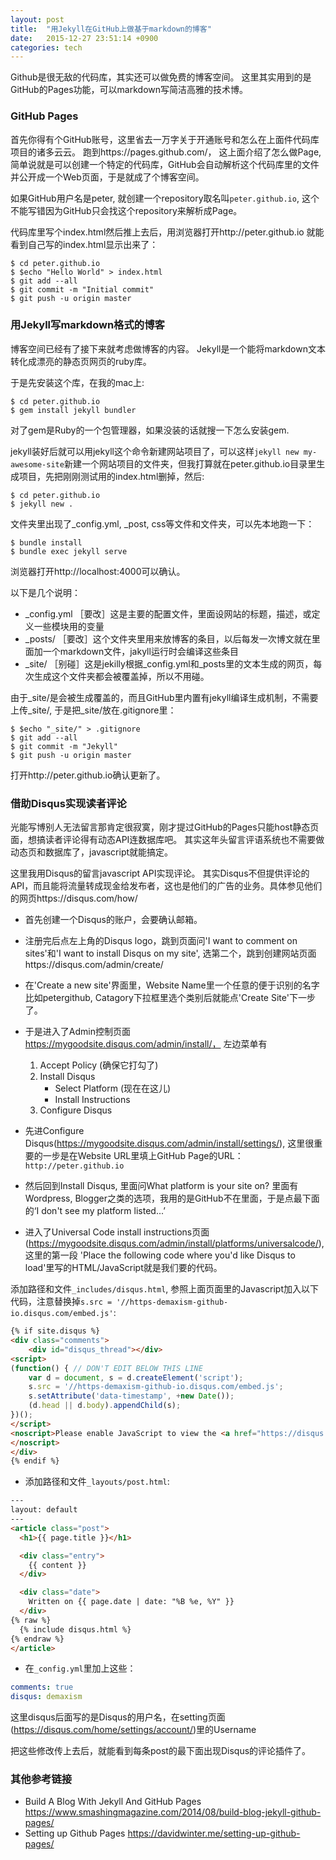 ```yaml
---
layout: post
title:  "用Jekyll在GitHub上做基于markdown的博客"
date:   2015-12-27 23:51:14 +0900
categories: tech
---
```


Github是很无敌的代码库，其实还可以做免费的博客空间。 这里其实用到的是GitHub的Pages功能，可以markdown写简洁高雅的技术博。

### GitHub Pages

首先你得有个GitHub账号，这里省去一万字关于开通账号和怎么在上面件代码库项目的诸多云云。
跑到https://pages.github.com/， 这上面介绍了怎么做Page, 简单说就是可以创建一个特定的代码库，GitHub会自动解析这个代码库里的文件并公开成一个Web页面，于是就成了个博客空间。 

如果GitHub用户名是peter, 就创建一个repository取名叫`peter.github.io`, 这个不能写错因为GitHub只会找这个repository来解析成Page。

代码库里写个index.html然后推上去后，用浏览器打开http://peter.github.io 就能看到自己写的index.html显示出来了：

```shell-session
$ cd peter.github.io
$ $echo "Hello World" > index.html
$ git add --all
$ git commit -m "Initial commit"
$ git push -u origin master
```
### 用Jekyll写markdown格式的博客

博客空间已经有了接下来就考虑做博客的内容。
Jekyll是一个能将markdown文本转化成漂亮的静态页网页的ruby库。

于是先安装这个库，在我的mac上:

```shell-session
$ cd peter.github.io
$ gem install jekyll bundler
```

对了gem是Ruby的一个包管理器，如果没装的话就搜一下怎么安装gem.

jekyll装好后就可以用jekyll这个命令新建网站项目了，可以这样`jekyll new my-awesome-site`新建一个网站项目的文件夹，但我打算就在peter.github.io目录里生成项目，先把刚刚测试用的index.html删掉，然后:

```shell-session
$ cd peter.github.io
$ jekyll new .
```

文件夹里出现了_config.yml, _post, css等文件和文件夹，可以先本地跑一下：

```shell-session
$ bundle install
$ bundle exec jekyll serve
```

浏览器打开http://localhost:4000可以确认。

以下是几个说明：

* _config.yml  ［要改］这是主要的配置文件，里面设网站的标题，描述，或定义一些模块用的变量
* _posts/ ［要改］这个文件夹里用来放博客的条目，以后每发一次博文就在里面加一个markdown文件，jakyll运行时会编译这些条目
* _site/ ［别碰］这是jekilly根据_config.yml和_posts里的文本生成的网页，每次生成这个文件夹都会被覆盖掉，所以不用碰。

由于_site/是会被生成覆盖的，而且GitHub里内置有jekyll编译生成机制，不需要上传_site/, 于是把_site/放在.gitignore里：

```shell-session
$ $echo "_site/" > .gitignore
$ git add --all
$ git commit -m "Jekyll"
$ git push -u origin master
```

打开http://peter.github.io确认更新了。

### 借助Disqus实现读者评论

光能写博别人无法留言那肯定很寂寞，刚才提过GitHub的Pages只能host静态页面，想搞读者评论得有动态API连数据库吧。 
其实这年头留言评语系统也不需要做动态页和数据库了，javascript就能搞定。

这里我用Disqus的留言javascript API实现评论。 其实Disqus不但提供评论的API，而且能将流量转成现金给发布者，这也是他们的广告的业务。具体参见他们的网页https://disqus.com/how/

* 首先创建一个Disqus的账户，会要确认邮箱。

* 注册完后点左上角的Disqus logo，跳到页面问'I want to comment on sites'和'I want to install Disqus on my site', 选第二个，跳到创建网站页面https://disqus.com/admin/create/

* 在'Create a new site'界面里，Website Name里一个任意的便于识别的名字比如petergithub, Catagory下拉框里选个类别后就能点'Create Site'下一步了。

* 于是进入了Admin控制页面 https://mygoodsite.disqus.com/admin/install/， 左边菜单有 
    1. Accept Policy (确保它打勾了) 
    2. Install Disqus
        - Select Platform (现在在这儿)
        - Install Instructions
    3. Configure Disqus

* 先进Configure Disqus(https://mygoodsite.disqus.com/admin/install/settings/), 这里很重要的一步是在Website URL里填上GitHub Page的URL： `http://peter.github.io`

* 然后回到Install Disqus, 里面问What platform is your site on? 里面有Wordpress, Blogger之类的选项，我用的是GitHub不在里面，于是点最下面的‘I don't see my platform listed...’

* 进入了Universal Code install instructions页面(https://mygoodsite.disqus.com/admin/install/platforms/universalcode/), 这里的第一段 'Place the following code where you'd like Disqus to load'里写的HTML/JavaScript就是我们要的代码。

添加路径和文件`_includes/disqus.html`, 参照上面页面里的Javascript加入以下代码，注意替换掉`s.src = '//https-demaxism-github-io.disqus.com/embed.js'`:

```html
{% if site.disqus %}
<div class="comments">
    <div id="disqus_thread"></div>
<script>
(function() { // DON'T EDIT BELOW THIS LINE
    var d = document, s = d.createElement('script');
    s.src = '//https-demaxism-github-io.disqus.com/embed.js';
    s.setAttribute('data-timestamp', +new Date());
    (d.head || d.body).appendChild(s);
})();
</script>
<noscript>Please enable JavaScript to view the <a href="https://disqus.com/?ref_noscript">comments powered by Disqus.</a>
</noscript>
</div>
{% endif %}
```

* 添加路径和文件`_layouts/post.html`:

```html
---
layout: default
---
<article class="post">
  <h1>{{ page.title }}</h1>

  <div class="entry">
    {{ content }}
  </div>

  <div class="date">
    Written on {{ page.date | date: "%B %e, %Y" }}
  </div>
{% raw %}
  {% include disqus.html %}
{% endraw %}
</article>
```

* 在`_config.yml`里加上这些：

```yaml
comments: true
disqus: demaxism 
```

这里disqus后面写的是Disqus的用户名，在setting页面(https://disqus.com/home/settings/account/)里的Username

把这些修改传上去后，就能看到每条post的最下面出现Disqus的评论插件了。


### 其他参考链接
* Build A Blog With Jekyll And GitHub Pages https://www.smashingmagazine.com/2014/08/build-blog-jekyll-github-pages/
* Setting up Github Pages  https://davidwinter.me/setting-up-github-pages/
